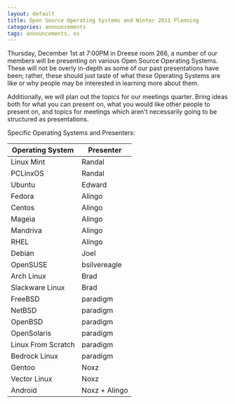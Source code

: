 ```yaml
---
layout: default
title: Open Source Operating Systems and Winter 2011 Planning
categories: announcements
tags: announcements, os
---
```

Thursday, December 1st at 7:00PM in Dreese room 266, a number of our members will be presenting on various Open Source Operating Systems.  These will not be overly in-depth as some of our past presentations have been; rather, these should just taste of what these Operating Systems are like or why people may be interested in learning more about them.

Additionally, we will plan out the topics for our meetings quarter. Bring ideas both for what you can present on, what you would like other people to present on, and topics for meetings which aren't necessarily going to be structured as presentations.
<!--break-->
Specific Operating Systems and Presenters:



| Operating System    | Presenter           |
| ------------- |-------------|
Linux Mint       |  Randal
PCLinxOS       |    Randal
Ubuntu          |    Edward
Fedora           |   Alingo
Centos            |  Alingo
Mageia             | Alingo
Mandriva     |       Alingo
RHEL            |    Alingo
Debian          |    Joel
OpenSUSE     |       bsilvereagle
Arch Linux       |   Brad
Slackware Linux |    Brad
FreeBSD          |   paradigm
NetBSD            |  paradigm
OpenBSD          |   paradigm
OpenSolaris       |  paradigm
Linux From Scratch | paradigm
Bedrock Linux     |  paradigm
Gentoo          |    Noxz
Vector Linux   |     Noxz
Android           |  Noxz + Alingo
